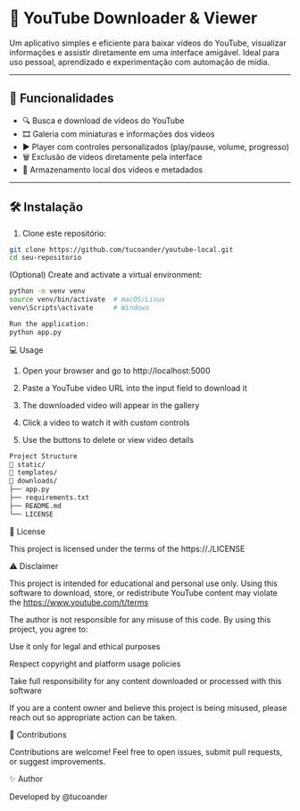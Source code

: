 # 🎥 YouTube Downloader & Viewer

Um aplicativo simples e eficiente para baixar vídeos do YouTube, visualizar informações e assistir diretamente em uma interface amigável. Ideal para uso pessoal, aprendizado e experimentação com automação de mídia.

---

## 🚀 Funcionalidades

- 🔍 Busca e download de vídeos do YouTube
- 🎞️ Galeria com miniaturas e informações dos vídeos
- ▶️ Player com controles personalizados (play/pause, volume, progresso)
- 🗑️ Exclusão de vídeos diretamente pela interface
- 📁 Armazenamento local dos vídeos e metadados

---

## 🛠️ Instalação

1. Clone este repositório:

```bash
git clone https://github.com/tucoander/youtube-local.git
cd seu-repositorio
```

(Optional) Create and activate a virtual environment:
```bash
python -m venv venv
source venv/bin/activate  # macOS/Linux
venv\Scripts\activate     # Windows
```

```bash
Run the application:
python app.py
```
💻 Usage

1. Open your browser and go to http://localhost:5000

2. Paste a YouTube video URL into the input field to download it

3. The downloaded video will appear in the gallery

4. Click a video to watch it with custom controls

5. Use the buttons to delete or view video details
```bash
Project Structure
📁 static/
📁 templates/
📁 downloads/
├── app.py
├── requirements.txt
├── README.md
└── LICENSE
```
📄 License

This project is licensed under the terms of the https://./LICENSE

⚠️ Disclaimer

This project is intended for educational and personal use only. Using this software to download, store, or redistribute YouTube content may violate the https://www.youtube.com/t/terms

The author is not responsible for any misuse of this code. By using this project, you agree to:

Use it only for legal and ethical purposes

Respect copyright and platform usage policies

Take full responsibility for any content downloaded or processed with this software

If you are a content owner and believe this project is being misused, please reach out so appropriate action can be taken.

🙌 Contributions

Contributions are welcome! Feel free to open issues, submit pull requests, or suggest improvements.

✨ Author

Developed by @tucoander
